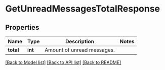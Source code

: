 # GetUnreadMessagesTotalResponse

## Properties
Name | Type | Description | Notes
------------ | ------------- | ------------- | -------------
**total** | **int** | Amount of unread messages. | 

[[Back to Model list]](../README.md#documentation-for-models) [[Back to API list]](../README.md#documentation-for-api-endpoints) [[Back to README]](../README.md)



